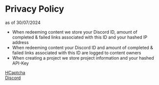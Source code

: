 # Privacy Policy
as of 30/07/2024
- When redeeming content we store your Discord ID, amount of completed & failed links associated with this ID and your hashed IP address
- When redeeming content your Discord ID and amount of completed & failed links associated with this ID are logged to content owners
- When creating a project we store project information and your hashed API-Key

[HCaptcha](https://www.hcaptcha.com/privacy)                           
[Discord](https://discord.com/privacy)